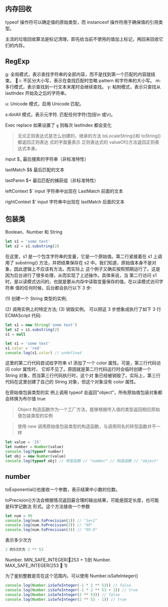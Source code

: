 ## 内存回收

typeof 操作符可以确定值的原始类型，而 instanceof 操作符用于确保值的引用类型。

主流的垃圾回收算法是标记清理，即先给当前不使用的值加上标记，再回来回收它们的内存。

## RegExp

g: 全局模式，表示查找字符串的全部内容，而不是找到第一个匹配的内容就结束。  i: 不区分大小写，表示在查找匹配时忽略 pattern 和字符串的大小写。
m: 多行模式，表示查找到一行文本末尾时会继续查找。
y: 粘附模式，表示只查找从 lastIndex 开始及之后的字符串。

u: Unicode 模式，启用 Unicode 匹配。

s:dotAll 模式，表示元字符. 匹配任何字符(包括\n 或\r)。

Exec replace 如果设置了 `g` 则每次 lastIndex 都会变化

> 无论正则表达式是怎么创建的，继承的方法 toLocaleString()和 toString()都返回正则表达 式的字面量表示 正则表达式的 valueOf()方法返回正则表达式本身。

input $\_ 最后搜索的字符串（非标准特性）

lastMatch $& 最后匹配的文本

lastParen $+ 最后匹配的捕获组（非标准特性）

leftContext $` input 字符串中出现在 LastMatch 前面的文本

rightContext $' input 字符串中出现在 lastMatch 后面的文本

## 包装类

Boolean、Number 和 String

```js
let s1 = 'some text'
let s2 = s1.substring(2)
```

在这里，s1 是一个包含字符串的变量，它是一个原始值。第二行紧接着在 s1 上调用了 substring() 方法，并把结果保存在 s2 中。我们知道，原始值本身不是对象，因此逻辑上不应该有方法。而实际上 这个例子又确实按照预期运行了。这是因为后台进行了很多处理，从而实现了上述操作。具体来说，当 第二行访问 s1 时，是以读模式访问的，也就是要从内存中读取变量保存的值。在以读模式访问字符串 值的任何时候，后台都会执行以下 3 步:

(1) 创建一个 String 类型的实例;

(2) 调用实例上的特定方法;
(3) 销毁实例。
可以把这 3 步想象成执行了如下 3 行 ECMAScript 代码:

```js
let s1 = new String('some text')
let s2 = s1.substring(2)
s1 = null
```

```js
let s1 = 'some text'
s1.color = 'red'
console.log(s1.color) // undefined
```

这里的第二行代码尝试给字符串 s1 添加了一个 color 属性。可是，第三行代码访问 color 属性时， 它却不见了。原因就是第二行代码运行时会临时创建一个 String 对象，而当第三行代码执行时，这个对 象已经被销毁了。实际上，第三行代码在这里创建了自己的 String 对象，但这个对象没有 color 属性。

在原始值包装类型的实 例上调用 typeof 会返回"object"，所有原始值包装对象都会转换为布尔值 true

> Object 构造函数作为一个工厂方法，能够根据传入值的类型返回相应原始值包装类型的实例

> 使用 new 调用原始值包装类型的构造函数，与调用同名的转型函数并不一样

```js
let value = '25'
let number = Number(value)
console.log(typeof number)
let obj = new Number(value)
console.log(typeof obj) // 转型函数 // "number" // 构造函数 // "object"
```

## number

toExponential()也接收一个参数，表示结果中小数的位数。

toPrecision()方法会根据情况返回最合理的输出结果，可能是固定长度，也可能是科学记数法 形式。这个方法接收一个参数

```js
let num = 99
console.log(num.toPrecision(1)) // "1e+2"
console.log(num.toPrecision(2)) // "99"
console.log(num.toPrecision(3)) // "99.0"
```

表示多少次方

```js
2 的53次方 2 ** 53
```

Number. MIN_SAFE_INTEGER(253 + 1)到 Number. MAX_SAFE_INTEGER(253  1)

为了鉴别整数是否在这个范围内，可以使用 Number.isSafeInteger()

```js
console.log(Number.isSafeInteger(-1 * 2 ** 53)) // false
console.log(Number.isSafeInteger(-1 * 2 ** 53 + 1)) // true
console.log(Number.isSafeInteger(2 ** 53)) // false
console.log(Number.isSafeInteger(2 ** 53 - 1)) // true
```
